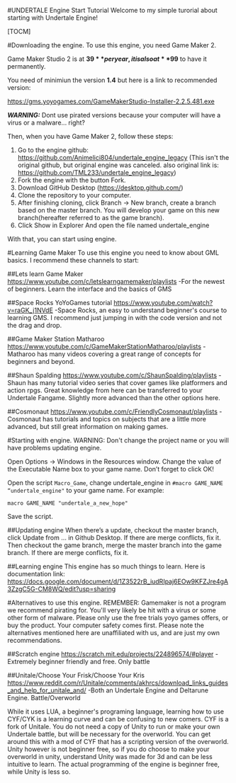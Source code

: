 #UNDERTALE Engine Start Tutorial
Welcome to my simple turorial about starting with Undertale Engine!

[TOCM]

#Downloading the engine.
To use this engine, you need Game Maker 2.

Game Maker Studio 2 is at **$39** per year, it is also at **$99** to have it permanently.

You need of minimiun the version **1.4** but here is a link to recommended version:

https://gms.yoyogames.com/GameMakerStudio-Installer-2.2.5.481.exe

***WARNING:*** Dont use pirated versions because your computer will have a virus or a malware... right?

Then, when you have Game Maker 2, follow these steps:

1. Go to the engine github: https://github.com/Animelici804/undertale_engine_legacy (This isn't the original github, but original engine was canceled. also original link is: https://github.com/TML233/undertale_engine_legacy)
2. Fork the engine with the button Fork.
3. Download GitHub Desktop (https://desktop.github.com/)
4. Clone the repository to your computer.
5. After finishing cloning, click Branch → New branch, create a branch based on the master branch. You will develop your game on this new branch(hereafter referred to as the game branch).
6. Click Show in Explorer And open the file named undertale_engine

With that, you can start using engine.

#Learning Game Maker
To use this engine you need to know about GML basics. 
I recommend these channels to start:

##Lets learn Game Maker
https://www.youtube.com/c/letslearngamemaker/playlists
-For the newest of beginners. Learn the interface and the basics of GMS

##Space Rocks YoYoGames tutorial
https://www.youtube.com/watch?v=raGK_j1NVdE
-Space Rocks, an easy to understand beginner's course to learning GMS. I recommend just jumping in with the code version and not the drag and drop.

##Game Maker Station Matharoo
https://www.youtube.com/c/GameMakerStationMatharoo/playlists
-Matharoo has many videos covering a great range of concepts for beginners and beyond.

##Shaun Spalding
https://www.youtube.com/c/ShaunSpalding/playlists
-Shaun has many tutorial video series that cover games like platformers and action rpgs. Great knowledge from here can be transferred to your Undertale Fangame. Slightly more advanced than the other options here.

##Cosmonaut
https://www.youtube.com/c/FriendlyCosmonaut/playlists
-Cosmonaut has tutorials and topics on subjects that are a little more advanced, but still great information on making games.

#Starting with engine.
WARNING: Don't change the project name or you will have problems updating engine.

Open Options → Windows in the Resources window. Change the value of the Executable Name box to your game name. Don’t forget to click OK!

Open the script `Macro_Game`, change undertale_engine in `#macro GAME_NAME “undertale_engine"` to your game name. For example:

```gml
macro GAME_NAME "undertale_a_new_hope"
```
Save the script.

##Updating engine
When there’s a update, checkout the master branch, click Update from … in Github Desktop. If there are merge conflicts, fix it. Then checkout the game branch, merge the master branch into the game branch. If there are merge conflicts, fix it.

##Learning engine
This engine has so much things to learn. Here is documentation link:
https://docs.google.com/document/d/1Z3522rB_iudRIpaj6EOw9KFZJre4gA3ZzgC5G-CM8WQ/edit?usp=sharing

#Alternatives to use this engine.
REMEMBER: Gamemaker is not a program we recommend pirating for. You'll very likely be hit with a virus or some other form of malware. Please only use the free trials yoyo games offers, or buy the product. Your computer safety comes first. Please note the alternatives mentioned here are unaffiliated with us, and are just my own recommendations.

##Scratch engine
https://scratch.mit.edu/projects/224896574/#player
-Extremely beginner friendly and free. Only battle

##Unitale/Choose Your Frisk/Choose Your Kris
https://www.reddit.com/r/Unitale/comments/akhrcs/download_links_guides_and_help_for_unitale_and/
-Both an Undertale Engine and Deltarune Engine. Battle/Overworld

While it uses LUA, a beginner's programing language, learning how to use CYF/CYK is a learning curve and can be confusing to new comers. CYF is a fork of Unitale. You do not need a copy of Unity to run or make your own Undertale battle, but will be necessary for the overworld. You can get around this with a mod of CYF that has a scripting version of the overworld. Unity however is not beginner free, so if you do choose to make your overworld in unity, understand Unity was made for 3d and can be less intuitive to learn. The actual programming of the engine is beginner free, while Unity is less so.
